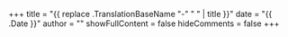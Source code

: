 +++
title = "{{ replace .TranslationBaseName "-" " " | title }}"
date = "{{ .Date }}"
author = ""
showFullContent = false
hideComments = false
+++
